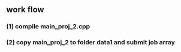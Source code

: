 ## work flow
### (1) compile main_proj_2.cpp

### (2) copy main_proj_2 to folder data1 and submit job array
